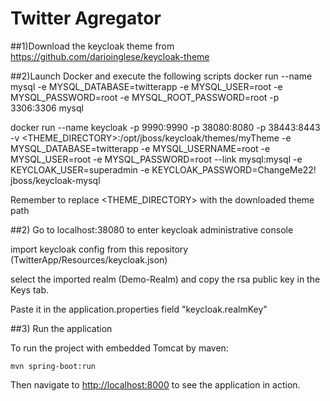 # Twitter Agregator

##1)Download the keycloak theme from https://github.com/darioinglese/keycloak-theme

##2)Launch Docker and execute the following scripts
docker run --name mysql -e MYSQL_DATABASE=twitterapp -e MYSQL_USER=root -e MYSQL_PASSWORD=root -e MYSQL_ROOT_PASSWORD=root  -p 3306:3306 mysql

docker run --name keycloak  -p 9990:9990 -p 38080:8080 -p 38443:8443 -v <THEME_DIRECTORY>:/opt/jboss/keycloak/themes/myTheme -e MYSQL_DATABASE=twitterapp -e MYSQL_USERNAME=root  -e MYSQL_USER=root -e MYSQL_PASSWORD=root --link mysql:mysql -e KEYCLOAK_USER=superadmin -e KEYCLOAK_PASSWORD=ChangeMe22!  jboss/keycloak-mysql

Remember to replace <THEME_DIRECTORY> with the downloaded theme path

##2) Go to localhost:38080 to enter keycloak administrative console

import keycloak config from this repository (TwitterApp/Resources/keycloak.json)

select the imported realm (Demo-Realm) and copy the rsa public key in the Keys tab.

Paste it in the application.properties field "keycloak.realmKey"

##3) Run the application

To run the project with embedded Tomcat by maven:

    mvn spring-boot:run
  
Then navigate to [http://localhost:8000](http://localhost:8000) to see the application in action.
